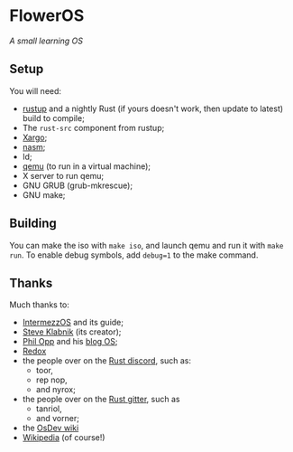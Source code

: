# FlowerOS

*A small learning OS*

## Setup

You will need:
 - [rustup](https://rustup.rs) and a nightly Rust (if yours doesn't work, then update to latest) build to compile;
 - The `rust-src` component from rustup;
 - [Xargo](https://github.com/japaric/xargo);
 - [nasm](http://www.nasm.us/);
 - ld;
 - [qemu](https://www.qemu.org/) (to run in a virtual machine);
 - X server to run qemu;
 - GNU GRUB (grub-mkrescue);
 - GNU make;

## Building

You can make the iso with `make iso`, and launch qemu and run it with `make run`. To enable debug symbols,
add `debug=1` to the make command.

## Thanks

Much thanks to:
 - [IntermezzOS](https://intermezzos.github.io) and its guide;
 - [Steve Klabnik](https://http://www.steveklabnik.com/) (its creator);
 - [Phil Opp](https://phil-opp.com) and his [blog OS](https://os.phil-opp.com);
 - [Redox](https://github.com/redox-os)
 - the people over on the [Rust discord](https://discord.me/rust-lang), such as:
   - toor,
   - rep nop,
   - and nyrox;
 - the people over on the [Rust gitter](https://gitter.im/rust-lang/rust), such as
   - tanriol,
   - and vorner;
 - the [OsDev wiki](http://wiki.osdev.org)
 - [Wikipedia](https://wikipedia.org) (of course!)
